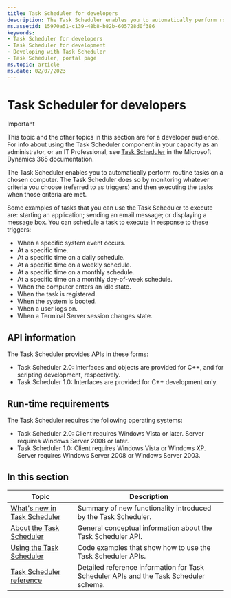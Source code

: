 ```yaml
---
title: Task Scheduler for developers
description: The Task Scheduler enables you to automatically perform routine tasks on a chosen computer. The Task Scheduler does so by monitoring whatever criteria you choose and then executing the tasks when those criteria are met.
ms.assetid: 15970a51-c139-48b8-b82b-605728d0f386
keywords:
- Task Scheduler for developers
- Task Scheduler for development
- Developing with Task Scheduler
- Task Scheduler, portal page
ms.topic: article
ms.date: 02/07/2023
---
```


# Task Scheduler for developers

> [!IMPORTANT]
> This topic and the other topics in this section are for a developer audience. For info about using the Task Scheduler component in your capacity as an administrator, or an IT Professional, see [Task Scheduler](/dynamics365/business-central/dev-itpro/developer/devenv-task-scheduler) in the Microsoft Dynamics 365 documentation.

The Task Scheduler enables you to automatically perform routine tasks on a chosen computer. The Task Scheduler does so by monitoring whatever criteria you choose (referred to as triggers) and then executing the tasks when those criteria are met.

Some examples of tasks that you can use the Task Scheduler to execute are: starting an application; sending an email message; or displaying a message box. You can schedule a task to execute in response to these triggers:

- When a specific system event occurs.
- At a specific time.
- At a specific time on a daily schedule.
- At a specific time on a weekly schedule.
- At a specific time on a monthly schedule.
- At a specific time on a monthly day-of-week schedule.
- When the computer enters an idle state.
- When the task is registered.
- When the system is booted.
- When a user logs on.
- When a Terminal Server session changes state.

## API information

The Task Scheduler provides APIs in these forms:

- Task Scheduler 2.0: Interfaces and objects are provided for C++, and for scripting development, respectively.
- Task Scheduler 1.0: Interfaces are provided for C++ development only.

## Run-time requirements

The Task Scheduler requires the following operating systems:

- Task Scheduler 2.0: Client requires Windows Vista or later. Server requires Windows Server 2008 or later.
- Task Scheduler 1.0: Client requires Windows Vista or Windows XP. Server requires Windows Server 2008 or Windows Server 2003.

## In this section

| Topic | Description |
|-|-|
| [What's new in Task Scheduler](what-s-new-in-task-scheduler.md) | Summary of new functionality introduced by the Task Scheduler. |
| [About the Task Scheduler](about-the-task-scheduler.md) | General conceptual information about the Task Scheduler API. |
| [Using the Task Scheduler](using-the-task-scheduler.md) | Code examples that show how to use the Task Scheduler APIs. |
| [Task Scheduler reference](task-scheduler-reference.md) | Detailed reference information for Task Scheduler APIs and the Task Scheduler schema. |
